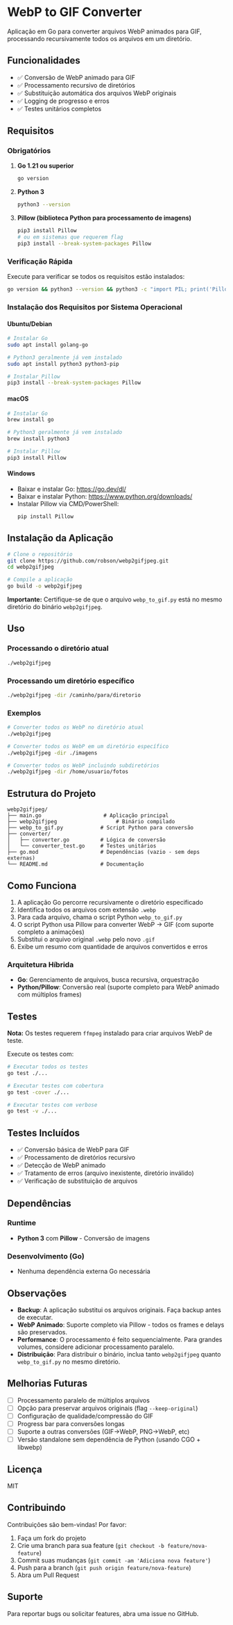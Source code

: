 # WebP to GIF Converter

Aplicação em Go para converter arquivos WebP animados para GIF, processando recursivamente todos os arquivos em um diretório.

## Funcionalidades

- ✅ Conversão de WebP animado para GIF
- ✅ Processamento recursivo de diretórios
- ✅ Substituição automática dos arquivos WebP originais
- ✅ Logging de progresso e erros
- ✅ Testes unitários completos

## Requisitos

### Obrigatórios

1. **Go 1.21 ou superior**

   ```bash
   go version
   ```

2. **Python 3**

   ```bash
   python3 --version
   ```

3. **Pillow (biblioteca Python para processamento de imagens)**
   ```bash
   pip3 install Pillow
   # ou em sistemas que requerem flag
   pip3 install --break-system-packages Pillow
   ```

### Verificação Rápida

Execute para verificar se todos os requisitos estão instalados:

```bash
go version && python3 --version && python3 -c "import PIL; print('Pillow:', PIL.__version__)"
```

### Instalação dos Requisitos por Sistema Operacional

#### Ubuntu/Debian

```bash
# Instalar Go
sudo apt install golang-go

# Python3 geralmente já vem instalado
sudo apt install python3 python3-pip

# Instalar Pillow
pip3 install --break-system-packages Pillow
```

#### macOS

```bash
# Instalar Go
brew install go

# Python3 geralmente já vem instalado
brew install python3

# Instalar Pillow
pip3 install Pillow
```

#### Windows

- Baixar e instalar Go: https://go.dev/dl/
- Baixar e instalar Python: https://www.python.org/downloads/
- Instalar Pillow via CMD/PowerShell:
  ```cmd
  pip install Pillow
  ```

## Instalação da Aplicação

```bash
# Clone o repositório
git clone https://github.com/robson/webp2gifjpeg.git
cd webp2gifjpeg

# Compile a aplicação
go build -o webp2gifjpeg
```

**Importante:** Certifique-se de que o arquivo `webp_to_gif.py` está no mesmo diretório do binário `webp2gifjpeg`.

## Uso

### Processando o diretório atual

```bash
./webp2gifjpeg
```

### Processando um diretório específico

```bash
./webp2gifjpeg -dir /caminho/para/diretorio
```

### Exemplos

```bash
# Converter todos os WebP no diretório atual
./webp2gifjpeg

# Converter todos os WebP em um diretório específico
./webp2gifjpeg -dir ./imagens

# Converter todos os WebP incluindo subdiretórios
./webp2gifjpeg -dir /home/usuario/fotos
```

## Estrutura do Projeto

```
webp2gifjpeg/
├── main.go                    # Aplicação principal
├── webp2gifjpeg                   # Binário compilado
├── webp_to_gif.py            # Script Python para conversão
├── converter/
│   ├── converter.go          # Lógica de conversão
│   └── converter_test.go     # Testes unitários
├── go.mod                    # Dependências (vazio - sem deps externas)
└── README.md                 # Documentação
```

## Como Funciona

1. A aplicação Go percorre recursivamente o diretório especificado
2. Identifica todos os arquivos com extensão `.webp`
3. Para cada arquivo, chama o script Python `webp_to_gif.py`
4. O script Python usa Pillow para converter WebP → GIF (com suporte completo a animações)
5. Substitui o arquivo original `.webp` pelo novo `.gif`
6. Exibe um resumo com quantidade de arquivos convertidos e erros

### Arquitetura Híbrida

- **Go**: Gerenciamento de arquivos, busca recursiva, orquestração
- **Python/Pillow**: Conversão real (suporte completo para WebP animado com múltiplos frames)

## Testes

**Nota:** Os testes requerem `ffmpeg` instalado para criar arquivos WebP de teste.

Execute os testes com:

```bash
# Executar todos os testes
go test ./...

# Executar testes com cobertura
go test -cover ./...

# Executar testes com verbose
go test -v ./...
```

## Testes Incluídos

- ✅ Conversão básica de WebP para GIF
- ✅ Processamento de diretórios recursivo
- ✅ Detecção de WebP animado
- ✅ Tratamento de erros (arquivo inexistente, diretório inválido)
- ✅ Verificação de substituição de arquivos

## Dependências

### Runtime

- **Python 3** com **Pillow** - Conversão de imagens

### Desenvolvimento (Go)

- Nenhuma dependência externa Go necessária

## Observações

- **Backup**: A aplicação substitui os arquivos originais. Faça backup antes de executar.
- **WebP Animado**: Suporte completo via Pillow - todos os frames e delays são preservados.
- **Performance**: O processamento é feito sequencialmente. Para grandes volumes, considere adicionar processamento paralelo.
- **Distribuição**: Para distribuir o binário, inclua tanto `webp2gifjpeg` quanto `webp_to_gif.py` no mesmo diretório.

## Melhorias Futuras

- [ ] Processamento paralelo de múltiplos arquivos
- [ ] Opção para preservar arquivos originais (flag `--keep-original`)
- [ ] Configuração de qualidade/compressão do GIF
- [ ] Progress bar para conversões longas
- [ ] Suporte a outras conversões (GIF→WebP, PNG→WebP, etc)
- [ ] Versão standalone sem dependência de Python (usando CGO + libwebp)

## Licença

MIT

## Contribuindo

Contribuições são bem-vindas! Por favor:

1. Faça um fork do projeto
2. Crie uma branch para sua feature (`git checkout -b feature/nova-feature`)
3. Commit suas mudanças (`git commit -am 'Adiciona nova feature'`)
4. Push para a branch (`git push origin feature/nova-feature`)
5. Abra um Pull Request

## Suporte

Para reportar bugs ou solicitar features, abra uma issue no GitHub.

